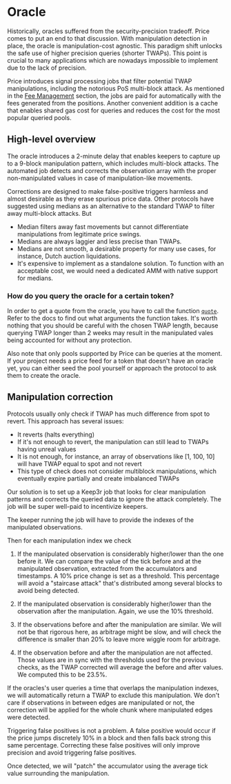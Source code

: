 # Oracle

Historically, oracles suffered from the security-precision tradeoff. Price comes to put an end to that discussion. With manipulation detection in place, the oracle is manipulation-cost agnostic. This paradigm shift unlocks the safe use of higher precision queries (shorter TWAPs). This point is crucial to many applications which are nowadays impossible to implement due to the lack of precision.

Price introduces signal processing jobs that filter potential TWAP manipulations, including the notorious PoS multi-block attack. As mentioned in the [Fee Management](fee-management.md) section, the jobs are paid for automatically with the fees generated from the positions. Another convenient addition is a cache that enables shared gas cost for queries and reduces the cost for the most popular queried pools.

## High-level overview

The oracle introduces a 2-minute delay that enables keepers to capture up to a 9-block manipulation pattern, which includes multi-block attacks. The automated job detects and corrects the observation array with the proper non-manipulated values in case of manipulation-like movements.

Corrections are designed to make false-positive triggers harmless and almost desirable as they erase spurious price data. Other protocols have suggested using medians as an alternative to the standard TWAP to filter away multi-block attacks. But

- Median filters away fast movements but cannot differentiate manipulations from legitimate price swings.
- Medians are always laggier and less precise than TWAPs.
- Medians are not smooth, a desirable property for many use cases, for instance, Dutch auction liquidations.
- It's expensive to implement as a standalone solution. To function with an acceptable cost, we would need a dedicated AMM with native support for medians.

### How do you query the oracle for a certain token?

In order to get a quote from the oracle, you have to call the function [`quote`](../../solidity/interfaces/periphery/IPriceOracle.sol/contract.IPriceOracle.md#quote). Refer to the docs to find out what arguments the function takes. It's worth nothing that you should be careful with the chosen TWAP length, because querying TWAP longer than 2 weeks may result in the manipulated vales being accounted for without any protection.

Also note that only pools supported by Price can be queries at the moment. If your project needs a price feed for a token that doesn't have an oracle yet, you can either seed the pool yourself or approach the protocol to ask them to create the oracle.

## Manipulation correction

Protocols usually only check if TWAP has much difference from spot to revert. This approach has several issues:
- It reverts (halts everything)
- If it's not enough to revert, the manipulation can still lead to TWAPs having unreal values
- It is not enough, for instance, an array of observations like [1, 100, 10] will have TWAP equal to spot and not revert
- This type of check does not consider multiblock manipulations, which eventually expire partially and create imbalanced TWAPs

Our solution is to set up a Keep3r job that looks for clear manipulation patterns and corrects the queried data to ignore the attack completely. The job will be super well-paid to incentivize keepers.

The keeper running the job will have to provide the indexes of the manipulated observations.

Then for each manipulation index we check

1. If the manipulated observation is considerably higher/lower than the one before it. We can compare the value of the tick before and at the manipulated observation, extracted from the accumulators and timestamps. A 10% price change is set as a threshold. This percentage will avoid a "staircase attack" that's distributed among several blocks to avoid being detected.

2. If the manipulated observation is considerably higher/lower than the observation after the manipulation. Again, we use the 10% threshold.

3. If the observations before and after the manipulation are similar. We will not be that rigorous here, as arbitrage might be slow, and will check the difference is smaller than 20% to leave more wiggle room for arbitrage.

4. If the observation before and after the manipulation are not affected. Those values are in sync with the thresholds used for the previous checks, as the TWAP corrected will average the before and after values. We computed this to be 23.5%.

If the oracles's user queries a time that overlaps the manipulation indexes, we will automatically return a TWAP to exclude this manipulation. We don't care if observations in between edges are manipulated or not, the correction will be applied for the whole chunk where manipulated edges were detected.

Triggering false positives is not a problem. A false positive would occur if the price jumps discretely 10% in a block and then falls back strong this same percentage. Correcting these false positives will only improve precision and avoid triggering false positives.

Once detected, we will "patch" the accumulator using the average tick value surrounding the manipulation.
